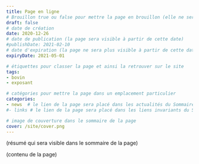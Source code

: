 ```yaml
---
title: Page en ligne
# Brouillon true ou false pour mettre la page en brouillon (elle ne sera pas accessible sur le site)
draft: false 
# date de création
date: 2020-12-26 
# date de publication (la page sera visible à partir de cette date)
#publishDate: 2021-02-10 
# date d'expiration (la page ne sera plus visible à partir de cette date)
expiryDate: 2021-05-01  

# étiquettes pour classer la page et ainsi la retrouver sur le site
tags: 
- bovin
- exposant

# catégories pour mettre la page dans un emplacement particulier
categories: 
- news 	# le lien de la page sera placé dans les actualités du Sommaire général
#- links # le lien de la page sera placé dans les liens invariants du Sommaire général

# image de couverture dans le sommaire de la page
cover: /site/cover.png
---
```


(résumé qui sera visible dans le sommaire de la page)

<!--more-->

(contenu de la page)
